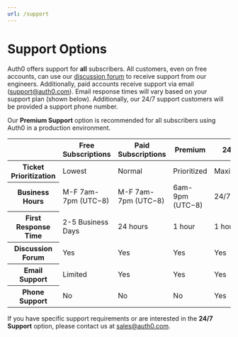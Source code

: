 ```yaml
---
url: /support
---
```


# Support Options

Auth0 offers support for __all__ subscribers. All customers, even on free accounts, can use our [discussion forum](https://ask.auth0.com) to receive support from our engineers. Additionally, paid accounts receive support via email (<support@auth0.com>). Email response times will vary based on your support plan (shown below). Additionally, our 24/7 support customers will be provided a support phone number.

Our __Premium Support__ option is recommended for all subscribers using Auth0 in a production environment.

<table class="table">
  <thead>
    <tr>
      <th></th>
      <th>Free Subscriptions</th>
      <th>Paid Subscriptions</th>
      <th>Premium</th>
      <th>24/7</th>
    </tr>
  </thead>
  <tbody>
    <tr>
      <th>Ticket Prioritization</th>
      <td>Lowest</td>
      <td>Normal</td>
      <td>Prioritized</td>
      <td>Maximum</td>
    </tr>
    <tr>
      <th>Business Hours</th>
      <td>M-F 7am-7pm (UTC−8)</td>
      <td>M-F 7am-7pm (UTC−8)</td>
      <td>6am-9pm (UTC−8)</td>
      <td>24/7</td>
    </tr>
    <tr>
      <th>First Response Time</th>
      <td>2-5 Business Days</td>
      <td>24 hours</td>
      <td>1 hour</td>
      <td>1 hour</td>
    </tr>
    <tr>
      <th>Discussion Forum</th>
      <td class="success">Yes</td>
      <td class="success">Yes</td>
      <td class="success">Yes</td>
      <td class="success">Yes</td>
    </tr>
    <tr>
      <th>Email Support</th>
      <td class="warning">Limited</td>
      <td class="success">Yes</td>
      <td class="success">Yes</td>
      <td class="success">Yes</td>
    </tr>
    <tr>
      <th>Phone Support</th>
      <td class="danger">No</td>
      <td class="danger">No</td>
      <td class="danger">No</td>
      <td class="success">Yes</td>
    </tr>
  </tbody>
</table>

If you have specific support requirements or are interested in the __24/7 Support__ option, please contact us at <sales@auth0.com>.

